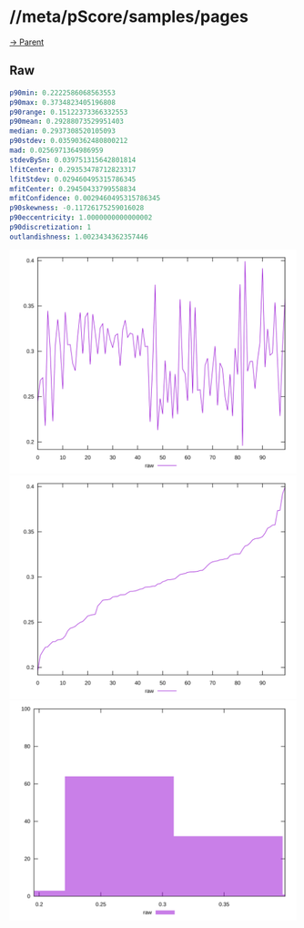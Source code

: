 
# //meta/pScore/samples/pages

[→ Parent](../..)


## Raw


```yaml
p90min: 0.2222586068563553
p90max: 0.3734823405196808
p90range: 0.15122373366332553
p90mean: 0.29288073529951403
median: 0.2937308520105093
p90stdev: 0.03590362480800212
mad: 0.0256971364986959
stdevBySn: 0.039751315642801814
lfitCenter: 0.29353478712823317
lfitStdev: 0.029460495315786345
mfitCenter: 0.29450433799558834
mfitConfidence: 0.0029460495315786345
p90skewness: -0.11726175259016028
p90eccentricity: 1.0000000000000002
p90discretization: 1
outlandishness: 1.0023434362357446

```

![PLOT: raw-values](./raw/values.svg)![PLOT: raw-sorted](./raw/sorted.svg)![PLOT: raw-histogram](./raw/histogram.svg)
